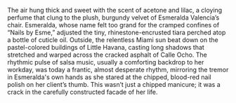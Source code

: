 The air hung thick and sweet with the scent of acetone and lilac, a cloying perfume that clung to the plush, burgundy velvet of Esmeralda Valencia’s chair.  Esmeralda, whose name felt too grand for the cramped confines of “Nails by Esme,” adjusted the tiny, rhinestone-encrusted tiara perched atop a bottle of cuticle oil.  Outside, the relentless Miami sun beat down on the pastel-colored buildings of Little Havana, casting long shadows that stretched and warped across the cracked asphalt of Calle Ocho.  The rhythmic pulse of salsa music, usually a comforting backdrop to her workday, was today a frantic, almost desperate rhythm, mirroring the tremor in Esmeralda's own hands as she stared at the chipped, blood-red nail polish on her client’s thumb.  This wasn’t just a chipped manicure; it was a crack in the carefully constructed facade of her life.
